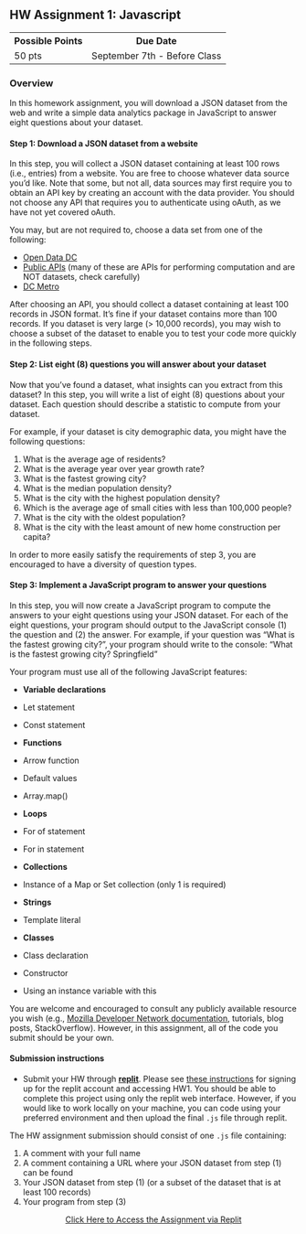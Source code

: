 ## HW Assignment 1: Javascript

<table style="margin-left:auto; margin-right:auto;">
  <tr>
    <th>Possible Points</th>
    <th>Due Date</th> 
  </tr>
  <tr>
    <td>50 pts</td>
    <td>September 7th - Before Class</td>
  </tr>
</table>

### Overview
 
In this homework assignment, you will download a JSON dataset from the web and write a simple data analytics package in JavaScript to answer eight questions about your dataset.
 
#### Step 1: Download a JSON dataset from a website

In this step, you will collect a JSON dataset containing at least 100 rows (i.e., entries) from a website. You are free to choose whatever data source you’d like. Note that some, but not all, data sources may first require you to obtain an API key by creating an account with the data provider. You should not choose any API that requires you to authenticate using oAuth, as we have not yet covered oAuth.
 
You may, but are not required to, choose a data set from one of the following:

* [Open Data DC](https://opendata.dc.gov/) 
* [Public APIs](https://github.com/toddmotto/public-apis) (many of these are APIs for performing computation and are NOT datasets, check carefully)
* [DC Metro](https://developer.wmata.com/docs/services/)
 
After choosing an API, you should collect a dataset containing at least 100 records in JSON format. It’s fine if your dataset contains more than 100 records. If you dataset is very large (> 10,000 records), you may wish to choose a subset of the dataset to enable you to test your code more quickly in the following steps.
 
#### Step 2: List eight (8) questions you will answer about your dataset

Now that you’ve found a dataset, what insights can you extract from this dataset? In this step, you will write a list of eight (8) questions about your dataset. Each question should describe a statistic to compute from your dataset. 

For example, if your dataset is city demographic data, you might have the following questions:

1.	What is the average age of residents?
2.	What is the average year over year growth rate?
3.	What is the fastest growing city?
4.	What is the median population density?
5.	What is the city with the highest population density?
6.	Which is the average age of small cities with less than 100,000 people?
7.	What is the city with the oldest population?
8.	What is the city with the least amount of new home construction per capita?
 
In order to more easily satisfy the requirements of step 3, you are encouraged to have a diversity of question types.
 
#### Step 3: Implement a JavaScript program to answer your questions

In this step, you will now create a JavaScript program to compute the answers to your eight questions using your JSON dataset. For each of the eight questions, your program should output to the JavaScript console (1) the question and (2) the answer. For example, if your question was “What is the fastest growing city?”, your program should write to the console:
“What is the fastest growing city? Springfield”
 
Your program must use all of the following JavaScript features:

* **Variable declarations**
 * Let statement
 * Const statement

* **Functions**
 * Arrow function
 * Default values
 * Array.map()

* **Loops**
 * For of statement
 * For in statement

* **Collections**
 * Instance of a Map or Set collection (only 1 is required)

* **Strings**
 * Template literal

* **Classes**
 * Class declaration
 * Constructor
 * Using an instance variable with this
 
You are welcome and encouraged to consult any publicly available resource you wish (e.g., [Mozilla Developer Network documentation](https://developer.mozilla.org/en-US/), tutorials, blog posts, StackOverflow). However, in this assignment, all of the code you submit should be your own.
 
#### Submission instructions

* Submit your HW through [**replit**](). Please see [these instructions](../replit-instructions) for signing up for the replit account and accessing HW1. You should be able to complete this project using only the replit web interface. However, if you would like to work locally on your machine, you can code using your preferred environment and then upload the final `.js` file through replit.


The HW assignment submission should consist of one `.js` file containing:

 1.	A comment with your full name
 2.	A comment containing a URL where your JSON dataset from step (1) can be found
 3.	Your JSON dataset from step (1) (or a subset of the dataset that is at least 100 records)
 4.	Your program from step (3)

<style type="text/css">
.center {
  display: block;
  margin-left: auto;
  margin-right: auto;
}
</style>

<div style="text-align: center;">
<a href="https://replit.com/team/SWE-432-F21/HW1-Assignment" title="Click Here to Access the Assignment in replit" class="md-button md-button--primary"> Click Here to Access the Assignment via Replit </a>
</div>